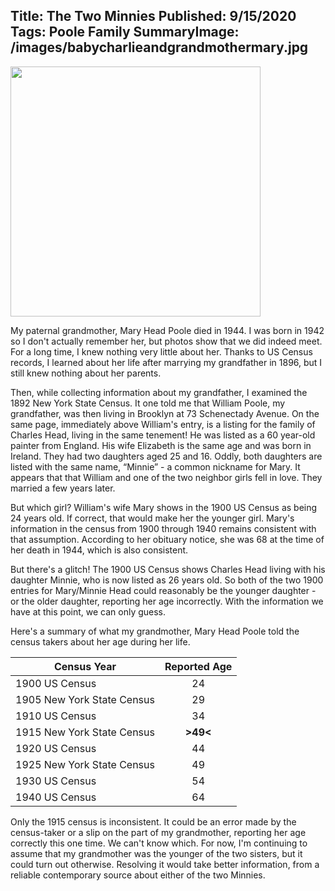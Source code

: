 Title: The Two Minnies
Published: 9/15/2020
Tags: Poole Family
SummaryImage: /images/babycharlieandgrandmothermary.jpg
---
<img class="left" height=400 src="/images/babycharlieandgrandmothermary.jpg">

My paternal grandmother, Mary Head Poole died in 1944. I was born in 1942 so I don't actually
remember her, but photos show that we did indeed meet. For a long time, I knew nothing very little
about her. Thanks to US Census records, I learned about her life after marrying my grandfather
in 1896, but I still knew nothing about her parents.

Then, while collecting information about my grandfather, I examined the 1892 New York State Census.
It one told me that William Poole, my grandfather, was then living in Brooklyn at 73 Schenectady
Avenue. On the same page, immediately above William's entry, is a listing for the family
of Charles Head, living in the same tenement! He was listed as a 60 year-old painter from England.
His wife Elizabeth is the same age and was born in Ireland. They had two daughters aged 25 and 16.
Oddly, both daughters are listed with the same name, “Minnie” - a common nickname for Mary. It
appears that that William and one of the two neighbor girls fell in love. They married a few years
later.

But which girl? William's wife Mary shows in the 1900 US Census as being 24 years old. If correct,
that would make her the younger girl. Mary's information in the census from 1900 through 1940 remains
consistent with that assumption. According to her obituary notice, she was 68 at the time of her death in 1944, which is also consistent.

But there's a glitch! The 1900 US Census shows Charles Head living with his daughter Minnie, who is
now listed as 26 years old. So both of the two 1900 entries for Mary/Minnie Head could reasonably be
the younger daughter - or the older daughter, reporting her age incorrectly. With the information we
have at this point, we can only guess.

Here's a summary of what my grandmother, Mary Head Poole told the census takers about her age during her life.

| Census Year                | Reported Age |
| -------------------------- | :----------: |
| 1900 US Census             |      24      |
| 1905 New York State Census |      29      |
| 1910 US Census             |      34      |
| 1915 New York State Census |   **>49<**   |
| 1920 US Census             |      44      |
| 1925 New York State Census |      49      |
| 1930 US Census             |      54      |
| 1940 US Census             |      64      |

Only the 1915 census is inconsistent. It could be an error made by the census-taker or a slip
on the part of my grandmother, reporting her age correctly this one time. We can't know which.
For now, I'm continuing to assume that my grandmother was the younger of the two sisters, but it
could turn out otherwise. Resolving it would take better information, from a reliable contemporary
source about either of the two Minnies.
